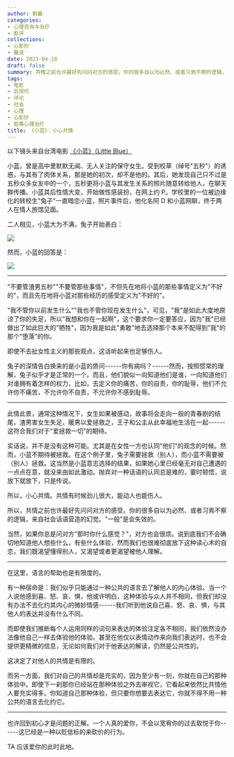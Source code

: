 ```yaml
---
author: 剩翼
categories:
- 心理咨询与治疗
- 影评
collections:
- 心影抄
- 翼说
date: 2023-04-18
draft: false
summary: 共情之前也许最好先问问对方的感受。你的很多自以为必然、或者习焉不察的逻辑，来自社会话语营造的幻觉。"一般"是会失效的。
tags:
- 电影
- 后现代
- 评论
- 社会
- 心理
- 心影抄
- 叙事心理治疗
title: 《小蓝》：小心共情
---
```


以下镜头来自台湾电影 [《小蓝》（Little Blue）](%5B小蓝%20(豆瓣)%20(douban.com)%5D(https://movie.douban.com/subject/35881169/))

小蓝，曾是高中里默默无闻、无人关注的保守女生。受到校草（绰号"五秒"）的诱惑，与其有了肉体关系，那是她的初次，却不是他的。其后，她发现自己只不过是五秒众多女友中的一个，五秒更将小蓝与其发生关系的照片随意转给他人，在聊天群传播。小蓝其后性情大变，开始做性感装扮，在网上约 P。学校里的一位被边缘化的转校生"兔子"一直暗恋小蓝，照片事件后，他化名阿 D 和小蓝网聊，终于两人在情人旅馆见面。

二人相见，小蓝大为不满，兔子开始表白：

![](/img/little_blue/Little_blue1.png)

然而，小蓝的回答是：

![](/img/little_blue/Little_blue2.png)

------------------------------------------------------------------------

"不要管渣男五秒""不要管那些事情"，不但先在地将小蓝的那些事情定义为"不好的"，而且先在地将小蓝对那些经历的感受定义为"不好的"。

"我不管你以前发生什么""我也不管你现在发生什么"，可见，"我"是如此大度地原谅了你的失足，所以"我想和你在一起啊"，这个要求你一定要答应，因为"我"已经做出了如此巨大的"牺牲"，因为我是如此"勇敢"地去选择那个本来不配得到"我"的那个"堕落"的你。

即使不去扯女性主义的那些观点，这话听起来也足够伤人。

兔子的深情告白换来的是小蓝的质问------你有病吗？------然而，按照惯常的理解，兔子似乎才是正常的一个。而且，他们貌似一向知道他们是谁，一向知道他们对谁拥有着怎样的权力，比如，去定义你的痛苦，你的自责，你的耻辱，他们不允许你不痛苦，不允许你不自责，不允许你不感到耻辱。

------------------------------------------------------------------------

此情此景，通常这种情况下，女生如果被感动，故事将会走向一般的青春剧的结尾，渣男害女生失足，暖男以爱拯救之，王子和公主从此幸福地生活在一起------这符合我们对于"爱拯救一切"的期待。

实话说，并不是没有这种可能。尤其是在女性一方也认同"他们"的观念的时候。然而，小蓝不期待被拯救。在这个例子里，兔子需要拯救（别人），而小蓝不需要被（别人）拯救。这当然是小蓝意志选择的结果，如果她心里已经毫无对自己遭遇的一点点在意，就没来由如此激动。抛弃对一种话语的认同总是难的，霎时顿悟，说放下就放下，只是传说。

所以，小心共情。共情有时候劲儿很大，能动人也能伤人。

所以，共情之前也许最好先问问对方的感受。你的很多自以为必然、或者习焉不察的逻辑，来自社会话语营造的幻觉。"一般"是会失效的。

当然，如果你总是问对方"那时你什么感觉？"，对方也会很烦。说到底我们不会确切地知道他人想些什么，有些什么体验，然而我们也很难彻底放下这种读心术的自恋，我们既渴望懂得别人，又渴望或者更渴望被他人理解。

------------------------------------------------------------------------

在这里，语言的帮助也是有限度的。

有一种宿命是：我们似乎只能通过一种公共的语言去了解他人的内心体验。当一个人说他感到喜、怒、哀、惧，他或许明白，这种体验与众人并不相同，但我们却没有办法不去化约其内心的微妙情感------我们听到他说自己喜、怒、哀、惧，与其他人的表达并没有什么不同。

而即使我们推断每个人运用同样的词句来表达的体验注定各不相同，我们依然没办法像他自己一样去体验他的体验。甚至在他仅以表情动作来向我们表达时，也不会提供更精微的信息，无论如何我们对于他表达的解读，仍然是公共性的。

这决定了对他人的共情是有限的。

而另一方面，我们对自己的共情却是充实的，因为至少有一刻，你就在自己的那种体验中。即使下一刹那你已经站在那种体验之外去审视它，它看起来依然比共情他人要充实得多。你知道自己那种体验，但只要你想要去表达它，你就不得不用一种公共的语言去化约它。

------------------------------------------------------------------------

也许回到初心才是问题的正解。一个人真的爱你，不会以宽宥你的过去取悦于你------这已经是一种以贬低标的来砍价的行为。

TA 应该爱你的此时此地。
